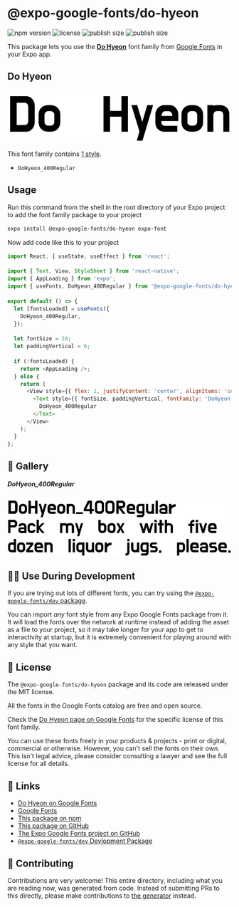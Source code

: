 # @expo-google-fonts/do-hyeon

![npm version](https://flat.badgen.net/npm/v/@expo-google-fonts/do-hyeon)
![license](https://flat.badgen.net/github/license/expo/google-fonts)
![publish size](https://flat.badgen.net/packagephobia/install/@expo-google-fonts/do-hyeon)
![publish size](https://flat.badgen.net/packagephobia/publish/@expo-google-fonts/do-hyeon)

This package lets you use the [**Do Hyeon**](https://fonts.google.com/specimen/Do+Hyeon) font family from [Google Fonts](https://fonts.google.com/) in your Expo app.

## Do Hyeon

![Do Hyeon](./font-family.png)

This font family contains [1 style](#-gallery).

- `DoHyeon_400Regular`

## Usage

Run this command from the shell in the root directory of your Expo project to add the font family package to your project
```sh
expo install @expo-google-fonts/do-hyeon expo-font
```

Now add code like this to your project
```js
import React, { useState, useEffect } from 'react';

import { Text, View, StyleSheet } from 'react-native';
import { AppLoading } from 'expo';
import { useFonts, DoHyeon_400Regular } from '@expo-google-fonts/do-hyeon';

export default () => {
  let [fontsLoaded] = useFonts({
    DoHyeon_400Regular,
  });

  let fontSize = 24;
  let paddingVertical = 6;

  if (!fontsLoaded) {
    return <AppLoading />;
  } else {
    return (
      <View style={{ flex: 1, justifyContent: 'center', alignItems: 'center' }}>
        <Text style={{ fontSize, paddingVertical, fontFamily: 'DoHyeon_400Regular' }}>
          DoHyeon_400Regular
        </Text>
      </View>
    );
  }
};

```

## 🔡 Gallery

##### DoHyeon_400Regular
![DoHyeon_400Regular](./DoHyeon_400Regular.ttf.png)


## 👩‍💻 Use During Development

If you are trying out lots of different fonts, you can try using the [`@expo-google-fonts/dev` package](https://github.com/expo/google-fonts/tree/master/font-packages/dev#readme).

You can import *any* font style from any Expo Google Fonts package from it. It will load the fonts
over the network at runtime instead of adding the asset as a file to your project, so it may take longer
for your app to get to interactivity at startup, but it is extremely convenient
for playing around with any style that you want.

## 📖 License

The `@expo-google-fonts/do-hyeon` package and its code are released under the MIT license.

All the fonts in the Google Fonts catalog are free and open source.

Check the [Do Hyeon page on Google Fonts](https://fonts.google.com/specimen/Do+Hyeon) for the specific license of this font family.

You can use these fonts freely in your products & projects - print or digital, commercial or otherwise. However, you can't sell the fonts on their own. This isn't legal advice, please consider consulting a lawyer and see the full license for all details.

## 🔗 Links

- [Do Hyeon on Google Fonts](https://fonts.google.com/specimen/Do+Hyeon)
- [Google Fonts](https://fonts.google.com/)
- [This package on npm](https://www.npmjs.com/package/@expo-google-fonts/do-hyeon)
- [This package on GitHub](https://github.com/expo/google-fonts/tree/master/font-packages/do-hyeon)
- [The Expo Google Fonts project on GitHub](https://github.com/expo/google-fonts)
- [`@expo-google-fonts/dev` Devlopment Package](https://github.com/expo/google-fonts/tree/master/font-packages/dev)

## 🤝 Contributing

Contributions are very welcome! This entire directory, including what you are reading now, was generated from code. Instead of submitting PRs to this directly, please make contributions to [the generator](https://github.com/expo/google-fonts/tree/master/packages/generator) instead.
